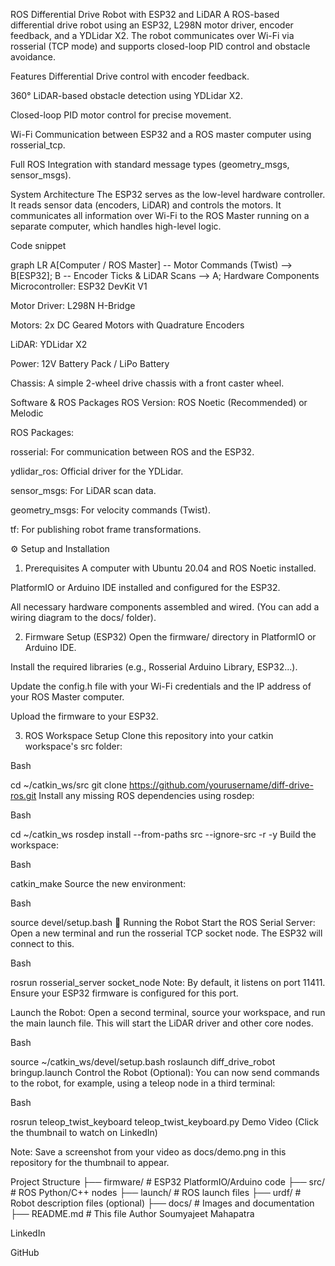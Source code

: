 ROS Differential Drive Robot with ESP32 and LiDAR
A ROS-based differential drive robot using an ESP32, L298N motor driver, encoder feedback, and a YDLidar X2. The robot communicates over Wi-Fi via rosserial (TCP mode) and supports closed-loop PID control and obstacle avoidance.

Features
Differential Drive control with encoder feedback.

360° LiDAR-based obstacle detection using YDLidar X2.

Closed-loop PID motor control for precise movement.

Wi-Fi Communication between ESP32 and a ROS master computer using rosserial_tcp.

Full ROS Integration with standard message types (geometry_msgs, sensor_msgs).

System Architecture
The ESP32 serves as the low-level hardware controller. It reads sensor data (encoders, LiDAR) and controls the motors. It communicates all information over Wi-Fi to the ROS Master running on a separate computer, which handles high-level logic.

Code snippet

graph LR
    A[Computer / ROS Master] -- Motor Commands (Twist) --> B[ESP32];
    B -- Encoder Ticks & LiDAR Scans --> A;
Hardware Components
Microcontroller: ESP32 DevKit V1

Motor Driver: L298N H-Bridge

Motors: 2x DC Geared Motors with Quadrature Encoders

LiDAR: YDLidar X2

Power: 12V Battery Pack / LiPo Battery

Chassis: A simple 2-wheel drive chassis with a front caster wheel.

Software & ROS Packages
ROS Version: ROS Noetic (Recommended) or Melodic

ROS Packages:

rosserial: For communication between ROS and the ESP32.

ydlidar_ros: Official driver for the YDLidar.

sensor_msgs: For LiDAR scan data.

geometry_msgs: For velocity commands (Twist).

tf: For publishing robot frame transformations.

⚙️ Setup and Installation
1. Prerequisites
A computer with Ubuntu 20.04 and ROS Noetic installed.

PlatformIO or Arduino IDE installed and configured for the ESP32.

All necessary hardware components assembled and wired. (You can add a wiring diagram to the docs/ folder).

2. Firmware Setup (ESP32)
Open the firmware/ directory in PlatformIO or Arduino IDE.

Install the required libraries (e.g., Rosserial Arduino Library, ESP32...).

Update the config.h file with your Wi-Fi credentials and the IP address of your ROS Master computer.

Upload the firmware to your ESP32.

3. ROS Workspace Setup
Clone this repository into your catkin workspace's src folder:

Bash

cd ~/catkin_ws/src
git clone https://github.com/yourusername/diff-drive-ros.git
Install any missing ROS dependencies using rosdep:

Bash

cd ~/catkin_ws
rosdep install --from-paths src --ignore-src -r -y
Build the workspace:

Bash

catkin_make
Source the new environment:

Bash

source devel/setup.bash
🚀 Running the Robot
Start the ROS Serial Server: Open a new terminal and run the rosserial TCP socket node. The ESP32 will connect to this.

Bash

rosrun rosserial_server socket_node
Note: By default, it listens on port 11411. Ensure your ESP32 firmware is configured for this port.

Launch the Robot: Open a second terminal, source your workspace, and run the main launch file. This will start the LiDAR driver and other core nodes.

Bash

source ~/catkin_ws/devel/setup.bash
roslaunch diff_drive_robot bringup.launch
Control the Robot (Optional): You can now send commands to the robot, for example, using a teleop node in a third terminal:

Bash

rosrun teleop_twist_keyboard teleop_twist_keyboard.py
Demo Video
(Click the thumbnail to watch on LinkedIn)

Note: Save a screenshot from your video as docs/demo.png in this repository for the thumbnail to appear.

Project Structure
├── firmware/         # ESP32 PlatformIO/Arduino code
├── src/              # ROS Python/C++ nodes
├── launch/           # ROS launch files
├── urdf/             # Robot description files (optional)
├── docs/             # Images and documentation
├── README.md         # This file
Author
Soumyajeet Mahapatra

LinkedIn

GitHub
